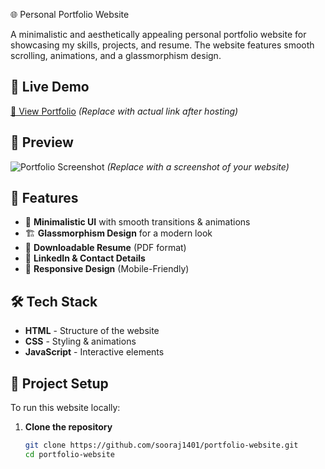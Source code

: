 🌐 Personal Portfolio Website

A minimalistic and aesthetically appealing personal portfolio website for showcasing my skills, projects, and resume. The website features smooth scrolling, animations, and a glassmorphism design.

## 🚀 **Live Demo**
[🔗 View Portfolio](https://sooraj1401.github.io/portfolio-website/) *(Replace with actual link after hosting)*

## 📸 **Preview**
![Portfolio Screenshot](preview.png) *(Replace with a screenshot of your website)*

## 📌 **Features**
- 🎨 **Minimalistic UI** with smooth transitions & animations  
- 🏗️ **Glassmorphism Design** for a modern look  
- 📜 **Downloadable Resume** (PDF format)  
- 🔗 **LinkedIn & Contact Details**  
- 📱 **Responsive Design** (Mobile-Friendly)  

## 🛠️ **Tech Stack**
- **HTML** - Structure of the website  
- **CSS** - Styling & animations  
- **JavaScript** - Interactive elements  

## 📂 **Project Setup**
To run this website locally:

1. **Clone the repository**  
   ```sh
   git clone https://github.com/sooraj1401/portfolio-website.git
   cd portfolio-website
